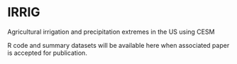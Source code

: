 # IRRIG
Agricultural irrigation and precipitation extremes in the US using CESM

R code and summary datasets will be available here when associated paper is accepted for publication. 
